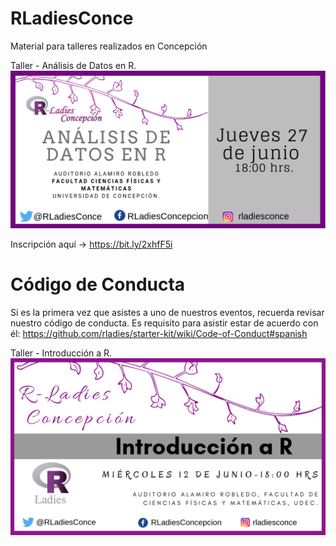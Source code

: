 # RLadiesConce
Material para talleres realizados en Concepción

Taller - Análisis de Datos en R.
![](https://github.com/CaroOnate/images/blob/master/images/Ana%CC%81lisisdatosTwitter.png)

Inscripción aquí -> https://bit.ly/2xhfF5i

# Código de Conducta
Si es la primera vez que asistes a uno de nuestros eventos, recuerda revisar nuestro código de conducta. Es requisito para asistir estar de acuerdo con él: https://github.com/rladies/starter-kit/wiki/Code-of-Conduct#spanish

Taller - Introducción a R.
![](https://github.com/CaroOnate/images/blob/master/images/Meetup1.png)

